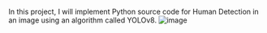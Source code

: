 In this project, I will implement Python source code for Human Detection in an image using an algorithm called YOLOv8.
![image](https://github.com/Buitruongvi/YOLOv8/assets/49474873/f1c4f5ea-fc69-4619-bc84-f9354a03422b)
